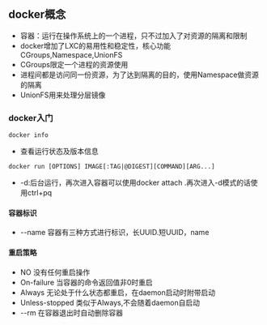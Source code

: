 ## docker概念
* 容器：运行在操作系统上的一个进程，只不过加入了对资源的隔离和限制
* docker增加了LXC的易用性和稳定性，核心功能CGroups,Namespace,UnionFS
* CGroups限定一个进程的资源使用
* 进程间都是访问同一份资源，为了达到隔离的目的，使用Namespace做资源的隔离
* UnionFS用来处理分层镜像
### docker入门
`docker info`
* 查看运行状态及版本信息

`docker run [OPTIONS] IMAGE[:TAG|@DIGEST][COMMAND][ARG...]`
* -d:后台运行，再次进入容器可以使用docker attach <cid>.再次进入-d模式的话使用ctrl+pq

#### 容器标识
* --name 容器有三种方式进行标识，长UUID.短UUID，name
#### 重启策略
* NO 没有任何重启操作
* On-failure 当容器的命令返回值非0时重启
* Always 无论处于什么状态都重启，在daemon启动时附带启动
* Unless-stopped 类似于Always,不会随着daemon自启动
* --rm 在容器退出时自动删除容器